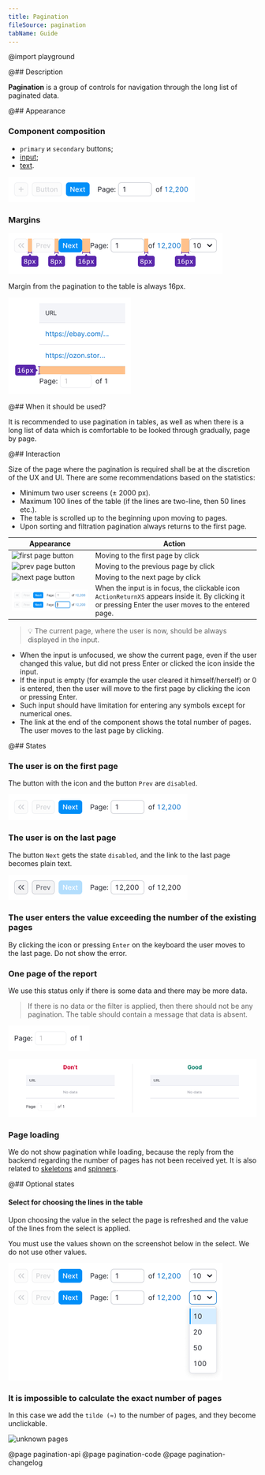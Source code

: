 ```yaml
---
title: Pagination
fileSource: pagination
tabName: Guide
---
```


@import playground

@## Description

**Pagination** is a group of controls for navigation through the long list of paginated data.

@## Appearance

### Component composition

- `primary` и `secondary` buttons;
- [input](/components/input/);
- [text](/style/typography/).

![default styles](static/default.png)

### Margins

![margins berween buttons](static/margins.png)

Margin from the pagination to the table is always 16px.

![margin between table and paginationp](static/margin-top.png)

@## When it should be used?

It is recommended to use pagination in tables, as well as when there is a long list of data which is comfortable to be looked through gradually, page by page.

@## Interaction

Size of the page where the pagination is required shall be at the discretion of the UX and UI. There are some recommendations based on the statistics:

- Minimum two user screens (± 2000 px).
- Maximum 100 lines of the table (if the lines are two-line, then 50 lines etc.).
- The table is scrolled up to the beginning upon moving to pages.
- Upon sorting and filtration pagination always returns to the first page.

| Appearance                                       | Action                                                                                                                                                  |
| ------------------------------------------------ | ------------------------------------------------------------------------------------------------------------------------------------------------------- |
| ![first page button](static/secondary-butt.png)  | Moving to the first page by click                                                                                                                       |
| ![prev page button](static/secondary-butt-2.png) | Moving to the previous page by click                                                                                                                    |
| ![next page button](static/primary-butt.png)     | Moving to the next page by click                                                                                                                        |
| ![pagination staps](static/steps.png)            | When the input is in focus, the clickable icon `ActionReturnXS` appears inside it. By clicking it or pressing Enter the user moves to the entered page. |

> 💡 The current page, where the user is now, should be always displayed in the input.

- When the input is unfocused, we show the current page, even if the user changed this value, but did not press Enter or clicked the icon inside the input.
- If the input is empty (for example the user cleared it himself/herself) or 0 is entered, then the user will move to the first page by clicking the icon or pressing Enter.
- Such input should have limitation for entering any symbols except for numerical ones.
- The link at the end of the component shows the total number of pages. The user moves to the last page by clicking.

@## States

### The user is on the first page

The button with the icon and the button `Prev` are `disabled`.

![first page](static/first-page.png)

### The user is on the last page

The button `Next` gets the state `disabled`, and the link to the last page becomes plain text.

![last page](static/last-page.png)

### The user enters the value exceeding the number of the existing pages

By clicking the icon or pressing `Enter` on the keyboard the user moves to the last page. Do not show the error.

### One page of the report

We use this status only if there is some data and there may be more data.

> If there is no data or the filter is applied, then there should not be any pagination. The table should contain a message that data is absent.

![one page](static/one-page.png)

![empty table](static/empty-yes-no.png)

### Page loading

We do not show pagination while loading, because the reply from the backend regarding the number of pages has not been received yet. It is also related to [skeletons](/components/skeleton/) and [spinners](/components/spin/).

@## Optional states

#### Select for choosing the lines in the table

Upon choosing the value in the select the page is refreshed and the value of the lines from the select is applied.

You must use the values shown on the screenshot below in the select. We do not use other values.

![page select](static/page-select.png)

### It is impossible to calculate the exact number of pages

In this case we add the `tilde (≈)` to the number of pages, and they become unclickable.

![unknown pages](static/unknown.png)

@page pagination-api
@page pagination-code
@page pagination-changelog
